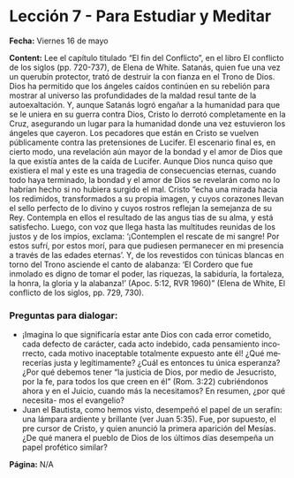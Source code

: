 # Lección 7 - Para Estudiar y Meditar

**Fecha:** Viernes 16 de mayo

**Content:** 
Lee el capítulo titulado “El fin del Conflicto”, en el libro El conflicto de los siglos
(pp. 720-737), de Elena de White.
Satanás, quien fue una vez un querubín protector, trató de destruir la con­
fianza en el Trono de Dios. Dios ha permitido que los ángeles caídos continúen
en su rebelión para mostrar al universo las profundidades de la maldad resul­
tante de la autoexaltación. Y, aunque Satanás logró engañar a la humanidad para
que se le uniera en su guerra contra Dios, Cristo lo derrotó completamente en
la Cruz, asegurando un lugar para la humanidad donde una vez estuvieron los
ángeles que cayeron. Los pecadores que están en Cristo se vuelven públicamente
contra las pretensiones de Lucifer. El escenario final es, en cierto modo, una
revelación aún mayor de la bondad y el amor de Dios que la que existía antes de
la caída de Lucifer. Aunque Dios nunca quiso que existiera el mal y este es una
tragedia de consecuencias eternas, cuando todo haya terminado, la bondad y el
amor de Dios se revelarán como no lo habrían hecho si no hubiera surgido el mal.
Cristo “echa una mirada hacia los redimidos, transformados a su propia
imagen, y cuyos corazones llevan el sello perfecto de lo divino y cuyos rostros
reflejan la semejanza de su Rey. Contempla en ellos el resultado de las angus­
tias de su alma, y está satisfecho. Luego, con voz que llega hasta las multitudes
reunidas de los justos y de los impíos, exclama: ‘¡Contemplen el rescate de
mi sangre! Por estos sufrí, por estos morí, para que pudiesen permanecer
en mi presencia a través de las edades eternas’. Y, de los revestidos con túnicas
blancas en torno del Trono asciende el canto de alabanza: ‘El Cordero que fue
inmolado es digno de tomar el poder, las riquezas, la sabiduría, la fortaleza,
la honra, la gloria y la alabanza!’ (Apoc. 5:12, RVR 1960)” (Elena de White, El
conflicto de los siglos, pp. 729, 730).

### Preguntas para dialogar:
- ¡Imagina lo que significaría estar ante Dios con cada error cometido,
cada defecto de carácter, cada acto indebido, cada pensamiento inco­
rrecto, cada motivo inaceptable totalmente expuesto ante él! ¿Qué me­
recerías justa y legítimamente? ¿Cuál es entonces tu única esperanza?
¿Por qué debemos tener “la justicia de Dios, por medio de Jesucristo, por
la fe, para todos los que creen en él” (Rom. 3:22) cubriéndonos ahora y en
el Juicio, cuando más la necesitamos? En resumen, ¿por qué necesita-
mos el evangelio?
- Juan el Bautista, como hemos visto, desempeñó el papel de un serafín:
una lámpara ardiente y brillante (ver Juan 5:35). Fue, por supuesto, el pre­
cursor de Cristo, y quien anunció la primera aparición del Mesías. ¿De
qué manera el pueblo de Dios de los últimos días desempeña un papel
profético similar?

**Página:** N/A